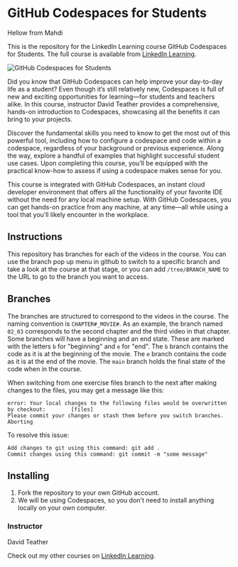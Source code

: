 # GitHub Codespaces for Students

Hellow from Mahdi 


This is the repository for the LinkedIn Learning course GitHub Codespaces for Students. The full course is available from [LinkedIn Learning][lil-course-url].

![GitHub Codespaces for Students][lil-thumbnail-url] 

Did you know that GitHub Codespaces can help improve your day-to-day life as a student? Even though it’s still relatively new, Codespaces is full of new and exciting opportunities for learning—for students and teachers alike. In this course, instructor David Teather provides a comprehensive, hands-on introduction to Codespaces, showcasing all the benefits it can bring to your projects.

Discover the fundamental skills you need to know to get the most out of this powerful tool, including how to configure a codespace and code within a codespace, regardless of your background or previous experience. Along the way, explore a handful of examples that highlight successful student use cases. Upon completing this course, you’ll be equipped with the practical know-how to assess if using a codespace makes sense for you.

This course is integrated with GitHub Codespaces, an instant cloud developer environment that offers all the functionality of your favorite IDE without the need for any local machine setup. With GitHub Codespaces, you can get hands-on practice from any machine, at any time—all while using a tool that you’ll likely encounter in the workplace.



## Instructions
This repository has branches for each of the videos in the course. You can use the branch pop up menu in github to switch to a specific branch and take a look at the course at that stage, or you can add `/tree/BRANCH_NAME` to the URL to go to the branch you want to access.

## Branches
The branches are structured to correspond to the videos in the course. The naming convention is `CHAPTER#_MOVIE#`. As an example, the branch named `02_03` corresponds to the second chapter and the third video in that chapter. 
Some branches will have a beginning and an end state. These are marked with the letters `b` for "beginning" and `e` for "end". The `b` branch contains the code as it is at the beginning of the movie. The `e` branch contains the code as it is at the end of the movie. The `main` branch holds the final state of the code when in the course.

When switching from one exercise files branch to the next after making changes to the files, you may get a message like this:

    error: Your local changes to the following files would be overwritten by checkout:        [files]
    Please commit your changes or stash them before you switch branches.
    Aborting

To resolve this issue:
	
    Add changes to git using this command: git add .
	Commit changes using this command: git commit -m "some message"

## Installing
1. Fork the repository to your own GitHub account.
2. We will be using Codespaces, so you don't need to install anything locally on your own computer.


### Instructor

David Teather 
                            


                            

Check out my other courses on [LinkedIn Learning](https://www.linkedin.com/learning/instructors/david-teather).

[lil-course-url]: https://www.linkedin.com/learning/github-codespaces-for-students?dApp=59033956&leis=LAA
[lil-thumbnail-url]: https://media.licdn.com/dms/image/D560DAQF9CShQ-6q-XQ/learning-public-crop_288_512/0/1684948662603?e=2147483647&v=beta&t=lpjHwnK4H9Tdn-pwbxBjZZVREBfAM_ubBnRiyi654Kw



